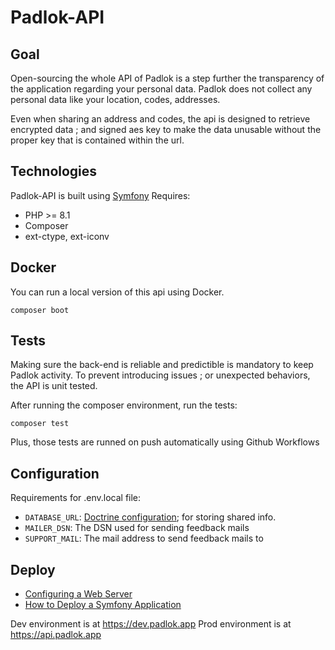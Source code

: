# Padlok-API

## Goal

Open-sourcing the whole API of Padlok is a step further the transparency of the application regarding your personal data.
Padlok does not collect any personal data like your location, codes, addresses.

Even when sharing an address and codes, the api is designed to retrieve encrypted data ; and signed aes key to make the data unusable without the proper key that is contained within the url.

## Technologies

Padlok-API is built using [Symfony](https://symfony.com)
Requires:
- PHP >= 8.1
- Composer
- ext-ctype, ext-iconv

## Docker

You can run a local version of this api using Docker.

```
composer boot
```

## Tests

Making sure the back-end is reliable and predictible is mandatory to keep Padlok activity.
To prevent introducing issues ; or unexpected behaviors, the API is unit tested.

After running the composer environment, run the tests:
```
composer test
```

Plus, those tests are runned on push automatically using Github Workflows

## Configuration

Requirements for .env.local file:
- `DATABASE_URL`: [Doctrine configuration](https://symfony.com/doc/current/doctrine.html#configuring-the-database); for storing shared info.
- `MAILER_DSN`: The DSN used for sending feedback mails
- `SUPPORT_MAIL`: The mail address to send feedback mails to

## Deploy

- [Configuring a Web Server](https://symfony.com/doc/current/setup/web_server_configuration.html)
- [How to Deploy a Symfony Application](https://symfony.com/doc/current/deployment.html)

Dev environment is at https://dev.padlok.app
Prod environment is at https://api.padlok.app

